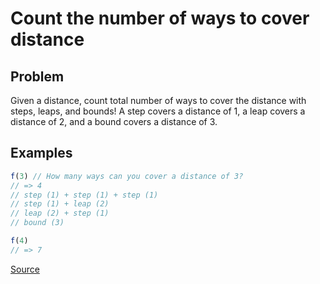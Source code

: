 # Count the number of ways to cover distance

## Problem
Given a distance, count total number of ways to cover the distance with steps, leaps, and bounds!  A step covers a distance of 1, a leap covers a distance of 2, and a bound covers a distance of 3.

## Examples

```javascript
f(3) // How many ways can you cover a distance of 3?
// => 4
// step (1) + step (1) + step (1)
// step (1) + leap (2)
// leap (2) + step (1)
// bound (3)

f(4)
// => 7
```

[Source](https://www.geeksforgeeks.org/count-number-of-ways-to-cover-a-distance/)
